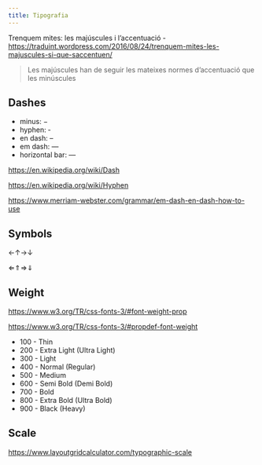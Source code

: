 ```yaml
---
title: Tipografia
---
```


Trenquem mites: les majúscules i l’accentuació - https://traduint.wordpress.com/2016/08/24/trenquem-mites-les-majuscules-si-que-saccentuen/

> Les majúscules han de seguir les mateixes normes d’accentuació que les minúscules

## Dashes

- minus: −
- hyphen: ‐
- en dash: –
- em dash: —
- horizontal bar: ―

https://en.wikipedia.org/wiki/Dash

https://en.wikipedia.org/wiki/Hyphen

https://www.merriam-webster.com/grammar/em-dash-en-dash-how-to-use

## Symbols

←↑→↓

⇐⇑⇒⇓

## Weight

https://www.w3.org/TR/css-fonts-3/#font-weight-prop

https://www.w3.org/TR/css-fonts-3/#propdef-font-weight

- 100 - Thin
- 200 - Extra Light (Ultra Light)
- 300 - Light
- 400 - Normal (Regular)
- 500 - Medium
- 600 - Semi Bold (Demi Bold)
- 700 - Bold
- 800 - Extra Bold (Ultra Bold)
- 900 - Black (Heavy)

## Scale

https://www.layoutgridcalculator.com/typographic-scale

